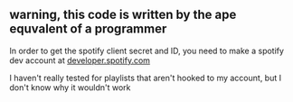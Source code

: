 ## warning, this code is written by the ape equvalent of a programmer
In order to get the spotify client secret and ID, you need to make a spotify dev account at [developer.spotify.com](developer.spotify.com)

I haven't really tested for playlists that aren't hooked to my account, but I don't know why it wouldn't work
